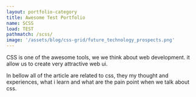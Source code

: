 ```yaml
---
layout: portfolio-category
title: Awesome Test Portfolio
name: SCSS
load: TEST
pathmatch: /scss/
image: '/assets/blog/css-grid/future_technology_prospects.png'
---
```

<div class="css-category-details bg-info" >
    <div class="container">
        <div class="pt-4 pb-4">
            <p class="text-left mb-1 font-weight-bold">CSS is one of the awesome tools, we we think about web development. it allow us to create very attractive web ui.</p>
            <p class="mb-0">In bellow all of the article are related to css, they my thought and experiences, what i learn and what are the pain point when we talk about css.</p>
        </div>
    </div>
</div>

